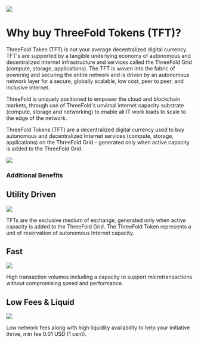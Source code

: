 

![](title_slide_truly_decentralized.png)

# Why buy ThreeFold Tokens (TFT)?


ThreeFold Token (TFT) is not your average decentralized digital currency. TFT's are supported by a tangible underlying economy of autonomous and decentralized Internet infrastructure and services called the ThreeFold Grid (compute, storage, applications). The TFT is woven into the fabric of powering and securing the entire network and is driven by an autonomous network layer for a secure, globally scalable, low cost, peer to peer, and inclusive internet. 

ThreeFold is uniquely positioned to empower the cloud and blockchain markets, through use of ThreeFold's unvirsal internet capacity substrate (compute, storage and networking) to enable all IT work loads to scale to the edge of the network.

ThreeFold Tokens (TFT) are a decentralized digital currency used to buy autonomous and decentralized Internet services (compute, storage, applications) on the ThreeFold Grid – generated only when active capacity is added to the ThreeFold Grid.


![](tftbenefitstitle.png)

### Additional Benefits

## Utility Driven 
![](https://raw.githubusercontent.com/threefoldfoundation/info_tokens/master/docs/img/ic-benefits-01.png)

TFTs are the exclusive medium of exchange, generated only when active capacity is added to the ThreeFold Grid. The ThreeFold Token represents a unit of reservation of autonomous Internet capacity.


## Fast 

![](https://raw.githubusercontent.com/threefoldfoundation/info_tokens/master/docs/img/ic-util-01.png)

High transaction volumes including a capacity to support microtransactions without compromising speed and performance.

## Low Fees & Liquid

![](https://raw.githubusercontent.com/threefoldfoundation/info_tokens/master/docs/img/ic-util-02.png)

Low network fees along with high liquidity availability to help your initiative thrive, min fee 0.01 USD (1 cent).


